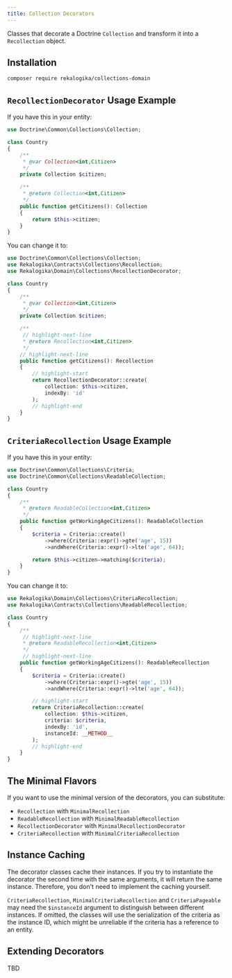 ```yaml
---
title: Collection Decorators
---
```


Classes that decorate a Doctrine `Collection` and transform it into a
`Recollection` object.

## Installation

```bash
composer require rekalogika/collections-domain
```

## `RecollectionDecorator` Usage Example

If you have this in your entity:

```php
use Doctrine\Common\Collections\Collection;

class Country
{
    /**
     * @var Collection<int,Citizen>
     */
    private Collection $citizen;

    /**
     * @return Collection<int,Citizen>
     */
    public function getCitizens(): Collection
    {
        return $this->citizen;
    }
}
```

You can change it to:

```php
use Doctrine\Common\Collections\Collection;
use Rekalogika\Contracts\Collections\Recollection;
use Rekalogika\Domain\Collections\RecollectionDecorator;

class Country
{
    /**
     * @var Collection<int,Citizen>
     */
    private Collection $citizen;

    /**
     // highlight-next-line
     * @return Recollection<int,Citizen>
     */
    // highlight-next-line
    public function getCitizens(): Recollection
    {
        // highlight-start
        return RecollectionDecorator::create(
            collection: $this->citizen,
            indexBy: 'id'
        );
        // highlight-end
    }
}
```

## `CriteriaRecollection` Usage Example

If you have this in your entity:

```php
use Doctrine\Common\Collections\Criteria;
use Doctrine\Common\Collections\ReadableCollection;

class Country
{
    /**
     * @return ReadableCollection<int,Citizen>
     */
    public function getWorkingAgeCitizens(): ReadableCollection
    {
        $criteria = Criteria::create()
            ->where(Criteria::expr()->gte('age', 15))
            ->andWhere(Criteria::expr()->lte('age', 64));

        return $this->citizen->matching($criteria);
    }
}
```

You can change it to:

```php
use Rekalogika\Domain\Collections\CriteriaRecollection;
use Rekalogika\Contracts\Collections\ReadableRecollection;

class Country
{
    /**
     // highlight-next-line
     * @return ReadableRecollection<int,Citizen>
     */
     // highlight-next-line
    public function getWorkingAgeCitizens(): ReadableRecollection
    {
        $criteria = Criteria::create()
            ->where(Criteria::expr()->gte('age', 15))
            ->andWhere(Criteria::expr()->lte('age', 64));

        // highlight-start
        return CriteriaRecollection::create(
            collection: $this->citizen,
            criteria: $criteria,
            indexBy: 'id',
            instanceId: __METHOD__
        );
        // highlight-end
    }
}
```

## The Minimal Flavors

If you want to use the minimal version of the decorators, you can substitute:

* `Recollection` with `MinimalRecollection`
* `ReadableRecollection` with `MinimalReadableRecollection`
* `RecollectionDecorator` with `MinimalRecollectionDecorator`
* `CriteriaRecollection` with `MinimalCriteriaRecollection`

## Instance Caching

The decorator classes cache their instances. If you try to instantiate the
decorator the second time with the same arguments, it will return the same
instance. Therefore, you don't need to implement the caching yourself.

`CriteriaRecollection`, `MinimalCriteriaRecollection` and `CriteriaPageable` may
need the `$instanceId` argument to distinguish between different instances. If
omitted, the classes will use the serialization of the criteria as the instance
ID, which might be unreliable if the criteria has a reference to an entity.

## Extending Decorators

TBD